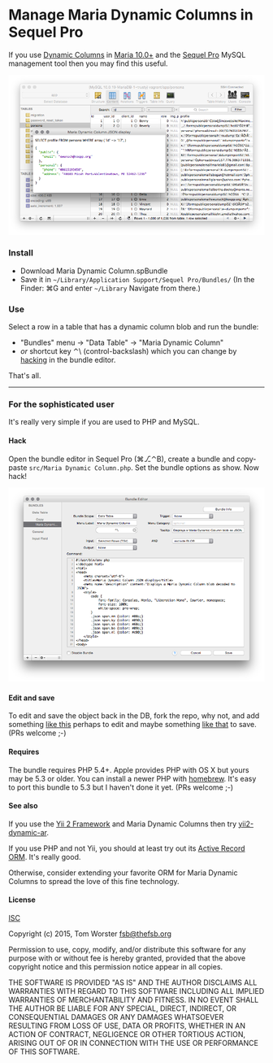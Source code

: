 # Manage Maria Dynamic Columns in Sequel Pro

If you use [Dynamic Columns](https://mariadb.com/kb/en/mariadb/dynamic-columns/) in
[Maria 10.0+](https://mariadb.com/kb/en/mariadb/what-is-mariadb-100/)
and the [Sequel Pro](http://sequelpro.com/) MySQL management tool
then you may find this useful.

![Screen shot of Sequel Pro with Maria Dynamic Column displayed as JSON](Screenshot.png)

### Install

- Download Maria Dynamic Column.spBundle
- Save it in `~/Library/Application Support/Sequel Pro/Bundles/`
(In the Finder: ⌘G and enter `~/Library` Navigate from there.)

### Use

Select a row in a table that has a dynamic column blob and run the bundle:

- "Bundles" menu → "Data Table" → "Maria Dynamic Column"
- *or* shortcut key ⌃\ (control-backslash) which you can change by
[hacking](#hack) in the bundle editor.

That's all.

- - -


### For the sophisticated user

It's really very simple if you are used to PHP and MySQL.


#### <a name="hack"></a>Hack

Open the bundle editor in Sequel Pro (⌘⎇⌃B), create a bundle and
copy-paste `src/Maria Dynamic Column.php`. Set the
bundle options as show. Now hack!

![Screen shot of Sequel Pro bundle editor configurationn](Bundle-editor.png)


#### Edit and save

To edit and save the object back in the DB, fork the repo, why not, and
add something [like this](https://github.com/josdejong/jsoneditor/) perhaps to edit
and maybe something [like that](https://github.com/tom--/dynamic-ar/blob/master/DynamicActiveRecord.php#L323-L357)
to save. (PRs welcome ;-)


#### Requires

The bundle requires PHP 5.4+. Apple provides PHP with OS X but yours may be 5.3 or older.
You can install a newer PHP with [homebrew](http://brew.sh/).
It's easy to port this bundle to 5.3 but I haven't done it yet. (PRs welcome ;-)


#### See also

If you use the [Yii 2 Framework](http://www.yiiframework.com/) and Maria Dynamic Columns then try
[yii2-dynamic-ar](https://github.com/tom--/dynamic-ar).

If you use PHP and not Yii, you should at least try out its
[Active Record ORM](http://www.yiiframework.com/doc-2.0/guide-db-active-record.html).
It's really good.

Otherwise, consider extending your favorite ORM for Maria Dynamic Columns to spread the
love of this fine technology.


#### License

[ISC](http://opensource.org/licenses/ISC)

Copyright (c) 2015, Tom Worster <fsb@thefsb.org>

Permission to use, copy, modify, and/or distribute this software for any purpose with or without fee is hereby granted, provided that the above copyright notice and this permission notice appear in all copies.

THE SOFTWARE IS PROVIDED "AS IS" AND THE AUTHOR DISCLAIMS ALL WARRANTIES WITH REGARD TO THIS SOFTWARE INCLUDING ALL IMPLIED WARRANTIES OF MERCHANTABILITY AND FITNESS. IN NO EVENT SHALL THE AUTHOR BE LIABLE FOR ANY SPECIAL, DIRECT, INDIRECT, OR CONSEQUENTIAL DAMAGES OR ANY DAMAGES WHATSOEVER RESULTING FROM LOSS OF USE, DATA OR PROFITS, WHETHER IN AN ACTION OF CONTRACT, NEGLIGENCE OR OTHER TORTIOUS ACTION, ARISING OUT OF OR IN CONNECTION WITH THE USE OR PERFORMANCE OF THIS SOFTWARE.
